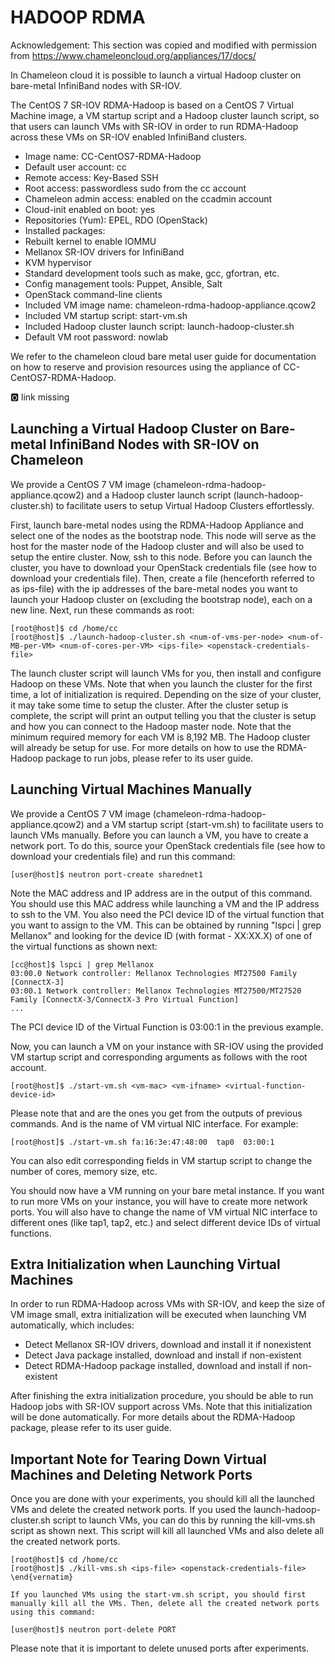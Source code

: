 # HADOOP RDMA

Acknowledgement: This section was copied and modified with permission from
<https://www.chameleoncloud.org/appliances/17/docs/>


In Chameleon cloud it is possible to launch a virtual Hadoop cluster on
bare-metal InfiniBand nodes with SR-IOV.


The CentOS 7 SR-IOV RDMA-Hadoop is based on a CentOS 7 Virtual
Machine image, a VM startup script and a Hadoop cluster launch script,
so that users can launch VMs with SR-IOV in order to run RDMA-Hadoop
across these VMs on SR-IOV enabled InfiniBand clusters.

* Image name: CC-CentOS7-RDMA-Hadoop
* Default user account: cc
* Remote access: Key-Based SSH
* Root access: passwordless sudo from the cc account
* Chameleon admin access: enabled on the ccadmin account
* Cloud-init enabled on boot: yes
* Repositories (Yum): EPEL, RDO (OpenStack)
* Installed packages:
* Rebuilt kernel to enable IOMMU
* Mellanox SR-IOV drivers for InfiniBand
* KVM hypervisor
* Standard development tools such as make, gcc, gfortran, etc.
* Config management tools: Puppet, Ansible, Salt
* OpenStack command-line clients
* Included VM image name: chameleon-rdma-hadoop-appliance.qcow2
* Included VM startup script: start-vm.sh
* Included Hadoop cluster launch script: launch-hadoop-cluster.sh
* Default VM root password: nowlab

We refer to the chameleon cloud bare metal user guide for documentation
on how to reserve and provision resources using the appliance of
CC-CentOS7-RDMA-Hadoop.

:o2: link missing

## Launching a Virtual Hadoop Cluster on Bare-metal InfiniBand Nodes with SR-IOV on Chameleon

We provide a CentOS 7 VM image (chameleon-rdma-hadoop-appliance.qcow2)
and a Hadoop cluster launch script (launch-hadoop-cluster.sh) to
facilitate users to setup Virtual Hadoop Clusters effortlessly.

First, launch bare-metal nodes using the RDMA-Hadoop Appliance and
select one of the nodes as the bootstrap node. This node will serve as
the host for the master node of the Hadoop cluster and will also be used
to setup the entire cluster. Now, ssh to this node. Before you can
launch the cluster, you have to download your OpenStack credentials file
(see how to download your credentials file). Then, create a file
(henceforth referred to as ips-file) with the ip addresses of the
bare-metal nodes you want to launch your Hadoop cluster on (excluding
the bootstrap node), each on a new line. Next, run these commands as
root:

    [root@host]$ cd /home/cc
    [root@host]$ ./launch-hadoop-cluster.sh <num-of-vms-per-node> <num-of-MB-per-VM> <num-of-cores-per-VM> <ips-file> <openstack-credentials-file>

The launch cluster script will launch VMs for you, then install and
configure Hadoop on these VMs. Note that when you launch the cluster for
the first time, a lot of initialization is required. Depending on the
size of your cluster, it may take some time to setup the cluster. After
the cluster setup is complete, the script will print an output telling
you that the cluster is setup and how you can connect to the Hadoop
master node. Note that the minimum required memory for each VM is 8,192
MB. The Hadoop cluster will already be setup for use. For more details
on how to use the RDMA-Hadoop package to run jobs, please refer to its
user guide.

## Launching Virtual Machines Manually

We provide a CentOS 7 VM image (chameleon-rdma-hadoop-appliance.qcow2)
and a VM startup script (start-vm.sh) to facilitate users to launch VMs
manually. Before you can launch a VM, you have to create a network port.
To do this, source your OpenStack credentials file (see how to download
your credentials file) and run this command:

    [user@host]$ neutron port-create sharednet1

Note the MAC address and IP address are in the output of this command.
You should use this MAC address while launching a VM and the IP address
to ssh to the VM. You also need the PCI device ID of the virtual
function that you want to assign to the VM. This can be obtained by
running \"lspci \| grep Mellanox\" and looking for the device ID (with
format - XX:XX.X) of one of the virtual functions as shown next:

    [cc@host]$ lspci | grep Mellanox
    03:00.0 Network controller: Mellanox Technologies MT27500 Family [ConnectX-3]
    03:00.1 Network controller: Mellanox Technologies MT27500/MT27520 Family [ConnectX-3/ConnectX-3 Pro Virtual Function]
    ...

The PCI device ID of the Virtual Function is 03:00:1 in the previous
example.

Now, you can launch a VM on your instance with SR-IOV using the provided
VM startup script and corresponding arguments as follows with the root
account.

    [root@host]$ ./start-vm.sh <vm-mac> <vm-ifname> <virtual-function-device-id>

Please note that and are the ones you get from the outputs of previous
commands. And is the name of VM virtual NIC interface. For example:

    [root@host]$ ./start-vm.sh fa:16:3e:47:48:00  tap0  03:00:1

You can also edit corresponding fields in VM startup script to change
the number of cores, memory size, etc.

You should now have a VM running on your bare metal instance. If you
want to run more VMs on your instance, you will have to create more
network ports. You will also have to change the name of VM virtual NIC
interface to different ones (like tap1, tap2, etc.) and select different
device IDs of virtual functions.

## Extra Initialization when Launching Virtual Machines

In order to run RDMA-Hadoop across VMs with SR-IOV, and keep the size of
VM image small, extra initialization will be executed when launching VM
automatically, which includes:


* Detect Mellanox SR-IOV drivers, download and install it if nonexistent
* Detect Java package installed, download and install if non-existent
* Detect RDMA-Hadoop package installed, download and install if non-existent

After finishing the extra initialization procedure, you should be able
to run Hadoop jobs with SR-IOV support across VMs. Note that this
initialization will be done automatically. For more details about the
RDMA-Hadoop package, please refer to its user guide.

## Important Note for Tearing Down Virtual Machines and Deleting Network Ports

Once you are done with your experiments, you should kill all the
launched VMs and delete the created network ports. If you used the
launch-hadoop-cluster.sh script to launch VMs, you can do this by
running the kill-vms.sh script as shown next. This script will kill all
launched VMs and also delete all the created network ports.

    [root@host]$ cd /home/cc
    [root@host]$ ./kill-vms.sh <ips-file> <openstack-credentials-file>
    \end{vernatim}

    If you launched VMs using the start-vm.sh script, you should first manually kill all the VMs. Then, delete all the created network ports using this command:

    [user@host]$ neutron port-delete PORT

Please note that it is important to delete unused ports after
experiments.
